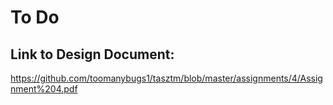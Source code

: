 # To Do
## Link to Design Document: 
https://github.com/toomanybugs1/tasztm/blob/master/assignments/4/Assignment%204.pdf
